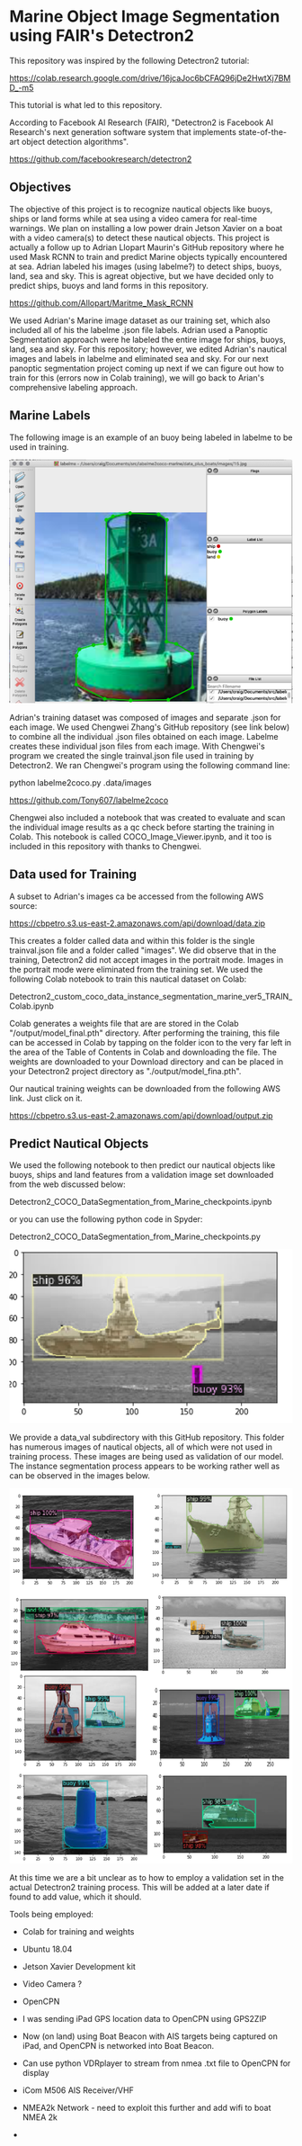 # Marine Object Image Segmentation using FAIR's Detectron2
This repository was inspired by the following Detectron2 tutorial:

https://colab.research.google.com/drive/16jcaJoc6bCFAQ96jDe2HwtXj7BMD_-m5

This tutorial is what led to this repository.

According to Facebook AI Research (FAIR), "Detectron2 is Facebook AI Research's next generation software system that implements state-of-the-art object detection algorithms". 

https://github.com/facebookresearch/detectron2

## Objectives
The objective of this project is to recognize nautical objects like buoys, ships or land forms while at sea using a video camera for real-time warnings. We plan on installing a low power drain Jetson Xavier on a boat with a video camera(s) to detect these nautical objects. This project is actually a follow up to Adrian Llopart Maurin's GitHub repository where he used Mask RCNN to train and predict Marine objects typically encountered at sea. Adrian labeled his images (using labelme?) to detect ships, buoys, land, sea and sky. This is agreat objective, but we have decided only to predict ships, buoys and land forms in this repository. 

https://github.com/Allopart/Maritme_Mask_RCNN

We used Adrian's Marine image dataset as our training set, which also included all of his the labelme .json file labels.  Adrian used a Panoptic Segmentation approach were he labeled the entire image for ships, buoys, land, sea and sky. For this repository; however, we edited Adrian's nautical images and labels in labelme and eliminated sea and sky. For our next panoptic segmentation project coming up next if we can figure out how to train for this (errors now in Colab training), we will go back to Arian's comprehensive labeling approach.


## Marine Labels
The following image is an example of an buoy being labeled in labelme to be used in training. 

![Image](labelme.png)

Adrian's training dataset was composed of images and separate .json for each image. We used Chengwei Zhang's GitHub repository (see link below) to combine all the individual .json files obtained on each image. Labelme creates these individual json files from each image. With Chengwei's program we created the single trainval.json file used in training by Detectron2. We ran Chengwei's program using the following command line: 

  python labelme2coco.py .data/images

https://github.com/Tony607/labelme2coco

Chengwei also included a notebook that was created to evaluate and scan the individual image results as a qc check before starting the training in Colab. This notebook is called COCO_Image_Viewer.ipynb, and it too is included in this repository with thanks to Chengwei.

## Data used for Training
A subset to Adrian's images ca be accessed from the following AWS source:

https://cbpetro.s3.us-east-2.amazonaws.com/api/download/data.zip

This creates a folder called data and within this folder is the single trainval.json file and a folder called "images". We did observe that in the training, Detectron2 did not accept images in the portrait mode. Images in the portrait mode were eliminated from the training set. We used the following Colab notebook to train this nautical dataset on Colab:

  Detectron2_custom_coco_data_instance_segmentation_marine_ver5_TRAIN_Colab.ipynb

Colab generates a weights file that are are stored in the Colab "/output/model_final.pth" directory. After performing the training, this file can be accessed in Colab by tapping on the folder icon to the very far left in the area of the Table of Contents in Colab and downloading the file. The weights are downloaded to your Download directory and can be placed in your Detectron2 project directory as "./output/model_fina.pth". 

Our nautical training weights can be downloaded from the following AWS link. Just click on it. 

https://cbpetro.s3.us-east-2.amazonaws.com/api/download/output.zip


## Predict Nautical Objects
We used the following notebook to then predict our nautical objects like buoys, ships and land features from a validation image set downloaded from the web discussed below:

  Detectron2_COCO_DataSegmentation_from_Marine_checkpoints.ipynb

or you can use the following python code in Spyder:

  Detectron2_COCO_DataSegmentation_from_Marine_checkpoints.py

![Image](results.png)

We provide a data_val subdirectory with this GitHub repository. This folder has numerous images of nautical objects, all of which were not used in training process. These images are being used as validation of our model. The instance segmentation process appears to be working rather well as can be observed in the images below. 

![Image](composite.png)

At this time we are a bit unclear as to how to employ a validation set in the actual Detectron2 training process. This will be added at a later date if found to add value, which it should.  

Tools being employed:

- Colab for training and weights
- Ubuntu 18.04
- Jetson Xavier Development kit
- Video Camera ?


- OpenCPN
- I was sending iPad GPS location data to OpenCPN using GPS2ZIP
- Now (on land) using Boat Beacon with AIS targets being captured on iPad, and OpenCPN is networked into Boat Beacon.
- Can use python VDRplayer to stream from nmea .txt file to OpenCPN for display
- iCom M506 AIS Receiver/VHF
- NMEA2k Network - need to exploit this further and add wifi to boat NMEA 2k
- 


